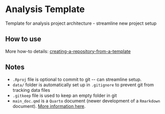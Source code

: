 # Analysis Template
Template for analysis project architecture - streamline new project setup

## How to use
More how-to details: [creating-a-repository-from-a-template](https://docs.github.com/en/repositories/creating-and-managing-repositories/creating-a-repository-from-a-template)

## Notes
- `.Rproj` file is optional to commit to git -- can streamline setup.
- `data/` folder is automatically set up in `.gitignore` to prevent git from tracking data files
- `.gitkeep` file is used to keep an empty folder in git
- `main_doc.qmd` is a `Quarto` document (newer development of a `Rmarkdown` document). [More information here](https://r4ds.hadley.nz/quarto).
